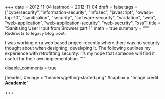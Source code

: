+++
date = 2012-11-04
lastmod = 2012-11-04
draft = false
tags = ["cybersecurity", "information-security", "infosec", "javascript", "owasp-top-10", "sanitisation", "security", "software-security", "validation", "web", "web-application", "web-application-security", "web-security", "xss"]
title = "Sanitising User Input from Browser part 1"
math = true
summary = """
Redirects to legacy blog post.

I was working on a web based project recently where there was no security thought about when designing, developing it. The following outlines my experience with retrofitting security. It’s my hope that someone will find it useful for their own implementation.
"""

disable_comments = true

[header]
#image = "headers/getting-started.png"
#caption = "Image credit: [**Academic**](https://github.com/gcushen/hugo-academic/)"

+++

<html>
  <head>
    <title>Sanitising User Input from Browser. part 1</title>
    <link rel="canonical" href="https://binarymist.wordpress.com/2012/11/04/sanitising-user-input-from-browser-part-1/"/>
    <meta http-equiv="content-type" content="text/html; charset=utf-8"/>
    <meta http-equiv="refresh" content="2; url=https://binarymist.wordpress.com/2012/11/04/sanitising-user-input-from-browser-part-1/"/>
  </head>
</html>
